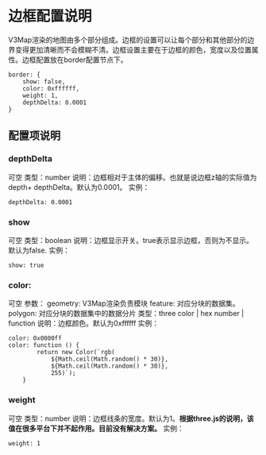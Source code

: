 # 边框配置说明
V3Map渲染的地图由多个部分组成。边框的设置可以让每个部分和其他部分的边界变得更加清晰而不会模糊不清。边框设置主要在于边框的颜色，宽度以及位置属性。边框配置放在border配置节点下。
```
border: {
    show: false,
    color: 0xffffff,
    weight: 1,
    depthDelta: 0.0001
}
```

## 配置项说明
### depthDelta
可空
类型：number
说明：边框相对于主体的偏移。也就是说边框z轴的实际值为depth+ depthDelta。默认为0.0001。
实例：
```
depthDelta: 0.0001
```

### show
可空
类型：boolean
说明：边框显示开关。true表示显示边框，否则为不显示。默认为false.
实例：
```
show: true
```

### color:
可空
参数：
    geometry: V3Map渲染负责模块
    feature: 对应分块的数据集。
    polygon: 对应分块的数据集中的数据分片
类型：three color | hex number | function
说明：边框颜色。默认为0xffffff
实例：
```
color: 0x0000ff
color: function () {
        return new Color(`rgb(
            ${Math.ceil(Math.random() * 30)},
            ${Math.ceil(Math.random() * 30)},
            255)`);
    }
```

### weight
可空
类型：number
说明：边框线条的宽度。默认为1。**根据three.js的说明，该值在很多平台下并不起作用。目前没有解决方案。**
实例：
```
weight: 1
```